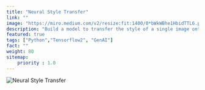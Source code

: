 ```yaml
---
title: "Neural Style Transfer"
link: ""
image: "https://miro.medium.com/v2/resize:fit:1400/0*bWkWBhe1HbidTTL6.png"
description: "Build a model to transfer the style of a single image onto a base image"
featured: true
tags: ["Python","Tensorflow2", "GenAI"]
fact: ""
weight: 80
sitemap: 
    priority : 1.0
---
```


<!-- <img src="https://ars.els-cdn.com/content/image/3-s2.0-B9780128243497000153-f08-34-9780128243497.jpg" alt="MarineGEO circle logo" style="height: 100%; width:100%;"/> -->

![Neural Style Transfer](https://miro.medium.com/v2/resize:fit:1400/0*bWkWBhe1HbidTTL6.png "Neural Style Transfer")
